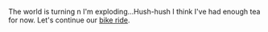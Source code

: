 The world is turning n I'm exploding...Hush-hush I think I've had enough tea for now. Let's continue our [bike ride](bikeride.md).